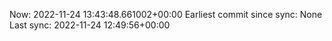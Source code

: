 Now: 2022-11-24 13:43:48.661002+00:00 Earliest commit since sync: None Last sync: 2022-11-24 12:49:56+00:00
